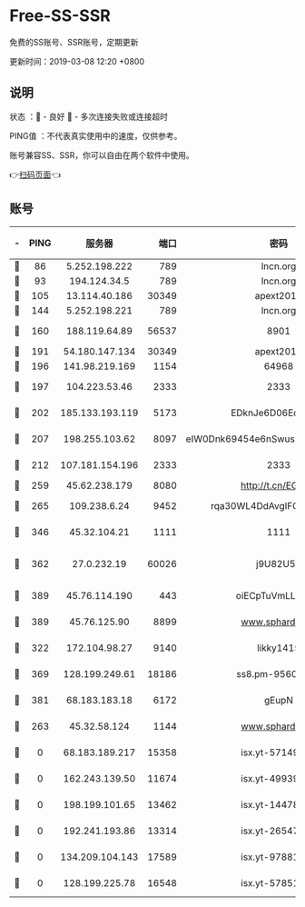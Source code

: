 # Free-SS-SSR

免费的SS账号、SSR账号，定期更新

更新时间：2019-03-08 12:20 +0800

## 说明

状态     ：🙂 - 良好 🙁 - 多次连接失败或连接超时

PING值   ：不代表真实使用中的速度，仅供参考。

账号兼容SS、SSR，你可以自由在两个软件中使用。

👉[扫码页面](https://liesauer.github.io/Free-SS-SSR/)👈

## 账号

|-|PING|服务器|端口|密码|加密方式|区域|
|:----:|:----:|:-----:|-----:|:----:|:----:|:----:|
|🙂|86|5.252.198.222|789|lncn.org|rc4|JP|
|🙂|93|194.124.34.5|789|lncn.org|rc4|JP|
|🙂|105|13.114.40.186|30349|apext2019|chacha20|JP|
|🙂|144|5.252.198.221|789|lncn.org|rc4|JP|
|🙂|160|188.119.64.89|56537|8901|aes-256-cfb|RU|
|🙂|191|54.180.147.134|30349|apext2019|chacha20|KR|
|🙂|196|141.98.219.169|1154|64968|chacha20|US|
|🙂|197|104.223.53.46|2333|2333|aes-256-cfb|US|
|🙂|202|185.133.193.119|5173|EDknJe6D06EoWDaw|aes-256-cfb|US|
|🙂|207|198.255.103.62|8097|eIW0Dnk69454e6nSwuspv9DmS201tQ0D|aes-256-cfb|US|
|🙂|212|107.181.154.196|2333|2333|aes-256-cfb|US|
|🙂|259|45.62.238.179|8080|http://t.cn/EGJIyrl|rc4-md5|CA|
|🙂|265|109.238.6.24|9452|rqa30WL4DdAvgIFG6Fs3znzTa|aes-256-cfb|FR|
|🙂|346|45.32.104.21|1111|1111|aes-256-cfb|SG|
|🙂|362|27.0.232.19|60026|j9U82U53|xchacha20-ietf-poly1305|HK|
|🙂|389|45.76.114.190|443|oiECpTuVmLLxk4Ts|aes-256-cfb|AU|
|🙂|389|45.76.125.90|8899|www.sphard.com|aes-256-cfb|AU|
|🙂|322|172.104.98.27|9140|likky1415|aes-256-cfb|JP|
|🙂|369|128.199.249.61|18186|ss8.pm-95603573|aes-256-cfb|SG|
|🙂|381|68.183.183.18|6172|gEupN|aes-256-cfb|SG|
|🙁|263|45.32.58.124|1144|www.sphard.com|aes-256-cfb|JP|
|🙁|0|68.183.189.217|15358|isx.yt-57149233|aes-256-cfb|SG|
|🙁|0|162.243.139.50|11674|isx.yt-49939991|aes-256-cfb|US|
|🙁|0|198.199.101.65|13462|isx.yt-14478086|aes-256-cfb|US|
|🙁|0|192.241.193.86|13314|isx.yt-26547627|aes-256-cfb|US|
|🙁|0|134.209.104.143|17589|isx.yt-97881825|aes-256-cfb|SG|
|🙁|0|128.199.225.78|16548|isx.yt-57851820|aes-256-cfb|SG|
